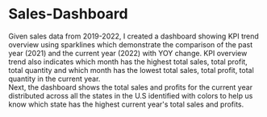 # Sales-Dashboard
Given sales data from 2019-2022, I created a dashboard showing KPI trend overview using sparklines which demonstrate the comparison of the past year (2021) and the current year (2022) with YOY change. KPI overview trend also indicates which month has the highest total sales, total profit, total quantity and which month has the lowest total sales, total profit, total quantity in the current year.   
Next, the dashboard shows the total sales and profits for the current year distributed across all the states in the U.S identified with colors to help us know which state has the highest current year's total sales and profits. 

 
